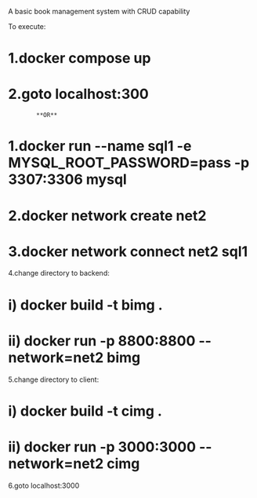 A basic book management system with CRUD capability

To execute:
# 1.docker compose up
# 2.goto localhost:300

			**OR**							

# 1.docker run --name sql1 -e MYSQL_ROOT_PASSWORD=pass -p 3307:3306  mysql
# 2.docker network create net2
# 3.docker network connect net2 sql1
4.change directory to backend:
# 	i) docker build -t bimg .
#	ii) docker run -p 8800:8800 --network=net2 bimg
5.change directory to client:
#	i) docker build -t cimg .
#	ii) docker run -p 3000:3000 --network=net2 cimg
6.goto localhost:3000
